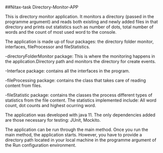 
##Nitax-task Directory-Monitor-APP



This is directory monitor application. It monitors a directory (passed in the programme argument) and reads both existing and newly added files in that directory and prints out statistics such as number of dots, total number of words and the count of most used word to the console.

The application is made up of four packages: the directory folder monitor, interfaces, fileProcessor and fileStatistics.

-directoryFolderMonitor package: This is where the monitoring happens in the application.Directory path and monitors the directory for create events.

-Interface package: contains all the interfaces in the program.

-fileProcessing package: contains the class that takes care of reading content from files.

-fileStatistic package: contains the classes the process different types of statistics from the file content. The statistics implemented include: All word count, dot counts and highest ocurring word.

The application was developed with java 11. The only dependencies added are those necessary for testing: JUnit, Mockito.

The application can be run through the main method. Once you run the main method, the application starts. However, you have to provide a directory path located in your local machine in the programme argument of the Run configuration environment.


